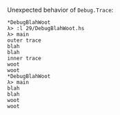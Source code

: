 Unexpected behavior of `Debug.Trace`:

```
*DebugBlahWoot
λ> :l 29/DebugBlahWoot.hs
λ> main
outer trace
blah
blah
inner trace
woot
woot
*DebugBlahWoot
λ> main
blah
blah
woot
woot
```
